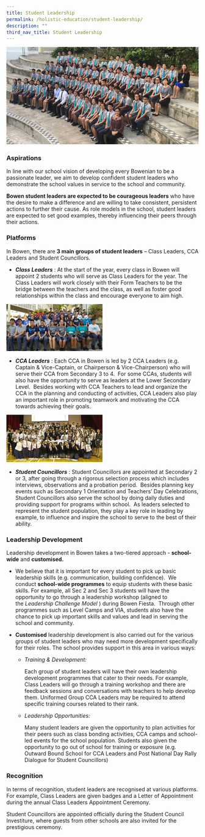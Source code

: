 ```yaml
---
title: Student Leadership
permalink: /holistic-education/student-leadership/
description: ""
third_nav_title: Student Leadership
---
```

![](/images/Bowen-Class-Leaders.jpeg)

### Aspirations

In line with our school vision of developing every Bowenian to be a passionate leader, we aim to develop confident student leaders who demonstrate the school values in service to the school and community.    

**Bowen student leaders are expected to be courageous leaders** who have the desire to make a difference and are willing to take consistent, persistent actions to further their cause. As role models in the school, student leaders are expected to set good examples, thereby influencing their peers through their actions.

### Platforms

In Bowen, there are **3 main groups of student leaders** – Class Leaders, CCA Leaders and Student Councillors.

* ***Class Leaders*** : At the start of the year, every class in Bowen will appoint 2 students who will serve as Class Leaders for the year. The Class Leaders will work closely with their Form Teachers to be the bridge between the teachers and the class, as well as foster good relationships within the class and encourage everyone to aim high.

<img src="/images/cca-leaders.jpeg" 
     style="width:50%">
		 
* ***CCA Leaders*** : Each CCA in Bowen is led by 2 CCA Leaders (e.g. Captain & Vice-Captain, or Chairperson & Vice-Chairperson) who will serve their CCA from Secondary 3 to 4.  For some CCAs, students will also have the opportunity to serve as leaders at the Lower Secondary Level.  Besides working with CCA Teachers to lead and organize the CCA in the planning and conducting of activities, CCA Leaders also play an important role in promoting teamwork and motivating the CCA towards achieving their goals.

<img src="/images/14th-Student-Council-small.jpeg" 
     style="width:50%">
* ***Student Councillors*** : Student Councillors are appointed at Secondary 2 or 3, after going through a rigorous selection process which includes interviews, observations and a probation period.  Besides planning key events such as Secondary 1 Orientation and Teachers’ Day Celebrations, Student Councillors also serve the school by doing daily duties and providing support for programs within school.  As leaders selected to represent the student population, they play a key role in leading by example, to influence and inspire the school to serve to the best of their ability.

### Leadership Development
Leadership development in Bowen takes a two-tiered approach - **school-wide** and **customised.**  

*   We believe that it is important for every student to pick up basic leadership skills (e.g. communication, building confidence).  We conduct **school-wide programmes** to equip students with these basic skills. For example, all Sec 2 and Sec 3 students will have the opportunity to go through a leadership workshop (aligned to the _Leadership Challenge Model_ ) during Bowen Fiesta.  Through other programmes such as Level Camps and VIA, students also have the chance to pick up important skills and values and lead in serving the school and community.
    
    
*   **Customised** leadership development is also carried out for the various groups of student leaders who may need more development specifically for their roles. The school provides support in this area in various ways:
	*   _Training & Development:_

		Each group of student leaders will have their own leadership development programmes that cater to their needs. For example, Class Leaders will go through a training workshop and there are feedback sessions and conversations with teachers to help develop them. Uniformed Group CCA Leaders may be required to attend specific training courses related to their rank.
	* _Leadership Opportunities:_

		Many student leaders are given the opportunity to plan activities for their peers such as class bonding activities, CCA camps and school-led events for the school population. Students also given the opportunity to go out of school for training or exposure (e.g. Outward Bound School for CCA Leaders and Post National Day Rally Dialogue for Student Councillors)
		
### Recognition

In terms of recognition, student leaders are recognised at various platforms. For example, Class Leaders are given badges and a Letter of Appointment during the annual Class Leaders Appointment Ceremony.

Student Councillors are appointed officially during the Student Council Investiture, where guests from other schools are also invited for the prestigious ceremony.